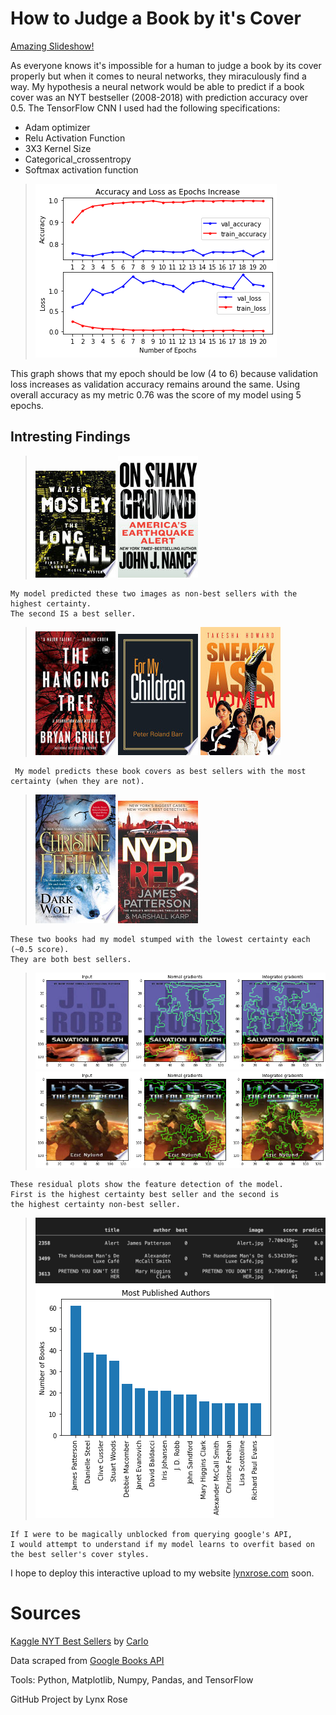 # How to Judge a Book by it's Cover
[Amazing Slideshow!](https://docs.google.com/presentation/d/1dBOCxwwQhlkWENBlZSQ7UV_Y1bZGVbXeL5g2gCk_074/edit?usp=sharing)

As everyone knows it's impossible for a human to judge a book by its cover properly but when it comes to neural networks, they miraculously find a way. My hypothesis a neural network would be able to predict if a book cover was an NYT bestseller (2008-2018) with prediction accuracy over 0.5. 
The TensorFlow CNN I used had the following specifications:
 * Adam optimizer
 * Relu Activation Function
 * 3X3 Kernel Size
 * Categorical_crossentropy
 * Softmax activation function
 
>![](graphs/epoch_scores.png)

This graph shows that my epoch should be low (4 to 6) because validation loss increases as validation accuracy remains around the same.
Using overall accuracy as my metric 0.76 was the score of my model using 5 epochs. 

## Intresting Findings
>![](image_findings/worst_best_cover.jpg)
![](image_findings/worst_cover.jpg)

	My model predicted these two images as non-best sellers with the highest certainty.
	The second IS a best seller.

>![](image_findings/Best_Non1.jpg)
![](image_findings/Best_Non2.jpg)
![](image_findings/Best_Non3.jpg)

     My model predicts these book covers as best sellers with the most certainty (when they are not).

>![](image_findings/Uncertain.jpg)
![](image_findings/algorithm_most_uncertain.jpg)

    These two books had my model stumped with the lowest certainty each (~0.5 score).
    They are both best sellers.

>![](image_findings/best_residuals.png)
>![](image_findings/non_residuals.png)

    These residual plots show the feature detection of the model.
    First is the highest certainty best seller and the second is 
    the highest certainty non-best seller. 

>![](image_findings/non_from_best_authors.png)
>![](graphs/Most_Published_Authors.png)

    If I were to be magically unblocked from querying google's API, 
    I would attempt to understand if my model learns to overfit based on the best seller's cover styles. 


I hope to deploy this interactive upload to my website [lynxrose.com](lynxrose.com) soon.

# Sources
[Kaggle NYT Best Sellers](https://www.kaggle.com/cmenca/new-york-times-hardcover-fiction-best-sellers) by [Carlo](https://www.kaggle.com/cmenca)

Data scraped from [Google Books API](https://developers.google.com/books/docs/overview)

Tools: Python, Matplotlib, Numpy, Pandas, and TensorFlow

GitHub Project by Lynx Rose

